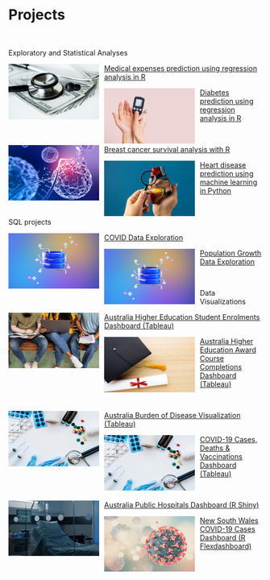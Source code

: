 # Projects

<br>

<p id= "topic_head">Exploratory and Statistical Analyses</p>

<div class = "card-container">
<div class = "card">
     <img align = left src= "assets/img/medical.jpg" width = "180" height = "110" style= "margin-right: 10px;"/>
     <p><a href = "https://melgalera.github.io/Linear-Regression-with-R/" target = "_blank">Medical expenses prediction using regression analysis in R</a></p>
</div>
<div class = "card">
      <img align = left src= "assets/img/diabetes.jpg" width = "180" height = "110" style= "margin-right: 10px;"/>
      <p><a href = "https://melgalera.github.io/Logistic-Regression-GLM-with-R/" target = "_blank">Diabetes prediction using regression analysis in R</a></p>  
</div>
</div>

&nbsp;
 
<div class = "card-container">
<div class = "card">
     <img align = left src= "assets/img/virus.jpg" width = "180" height = "110" style= "margin-right: 10px;"/>
     <p><a href = "https://melgalera.github.io/Survival-Analysis-with-R/" target = "_blank">Breast cancer survival analysis with R</a></p>
</div>
<div class = "card">
      <img align = left src= "assets/img/heart.jpg" width = "180" height = "110" style= "margin-right: 10px;"/>
      <p><a href = "https://nbviewer.org/github/MelGalera/Heart-Disease-Prediction-with-Python/blob/main/Heart_disease_UCL.ipynb" target = "_blank">Heart disease prediction using machine learning in Python</a></p>  
</div>
</div>


&nbsp;
&nbsp;
&nbsp;

<p id= "topic_head">SQL projects</p>

<div class = "card-container">
<div class = "card">
     <img align = left src= "assets/img/sql.jpg" width = "180" height = "110" style= "margin-right: 10px;"/>
     <p><a href = "https://melgalera.github.io/COVID-data-exploration-by-SQL/" target = "_blank">COVID Data Exploration</a></p>
</div>
<div class = "card">
      <img align = left src= "assets/img/sql.jpg" width = "180" height = "110" style= "margin-right: 10px;"/>
      <p><a href = "https://melgalera.github.io/Population-growth-data-exploration-by-SQL/" target = "_blank">Population Growth Data Exploration</a></p>  
</div>
</div>


&nbsp;
&nbsp;
&nbsp;

<p id= "topic_head">Data Visualizations</p>

<div class = "card-container">
<div class = "card">
     <img align = left src= "assets/img/enrolment.jpg" width = "180" height = "110" style= "margin-right: 10px;"/>
     <p><a href = "https://public.tableau.com/views/AUS_HDE/StudentEnrolmentsPartA?:language=en-US&:sid=&:display_count=n&:origin=viz_share_link" target = "_blank">Australia Higher Education Student Enrolments Dashboard (Tableau)</a></p>
</div>
<div class = "card">
      <img align = left src= "assets/img/completions2.jpg" width = "180" height = "110" style= "margin-right: 10px;"/>
      <p><a href = "https://public.tableau.com/views/AUS_Completion/Dashboard1?:language=en-US&:sid=&:display_count=n&:origin=viz_share_link" target = "_blank">Australia Higher Education Award Course Completions Dashboard (Tableau)</a></p>  
</div>
</div>

&nbsp;

<div class = "card-container">
<div class = "card">
     <img align = left src= "assets/img/burden.jpg" width = "180" height = "110" style= "margin-right: 10px;"/>
     <p><a href = "https://public.tableau.com/views/aus_burden_of_disease_viz/ABDdashboard?:language=en-GB&:sid=&:display_count=n&:origin=viz_share_link" target = "_blank">Australia Burden of Disease Visualization (Tableau)</a></p>
</div>
<div class = "card">
     <img align = left src= "assets/img/burden.jpg" width = "180" height = "110" style= "margin-right: 10px;"/>
     <p><a href = "https://public.tableau.com/views/Covid_deaths_17194860048630/Dashboard1?:language=en-GB&:sid=&:display_count=n&:origin=viz_share_link" target = "_blank">COVID-19 Cases, Deaths & Vaccinations Dashboard (Tableau)</a></p>  
</div>
</div>

&nbsp;


<div class = "card-container">
<div class = "card">
     <img align = left src= "assets/img/hospital.jpg" width = "180" height = "110" style= "margin-right: 10px;"/>
     <p><a href = "https://melgalera.github.io/Public-Hospitals-Dashboard-with-R/">Australia Public Hospitals Dashboard (R Shiny)</a></p>
</div>
<div class = "card">
     <img align = left src= "assets/img/covid.jpg" width = "180" height = "110" style= "margin-right: 10px;"/>
     <p><a href = "https://melgalera.github.io/NSW-COVID-Dashboard-with-R/" target = "_blank">New South Wales COVID-19 Cases Dashboard (R Flexdashboard)</a></p>  
</div>
</div>











